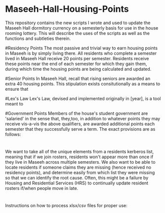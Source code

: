 # Maseeh-Hall-Housing-Points
This repository contains the new scripts I wrote and used to update the Maseeh Hall dormitory currency on a semesterly basis for use in the house rooming lottery. This will describe the uses of the scripts as well as the functions and subtleties therein. 

#Residency Points
The most passive and trivial way to earn housing points in Maseeh is by simply living there. All residents who complete a semester lived in Maseeh Hall receive 20 points per semester. Residents receive these points near the end of each semester for which they gain them, during which time the housing points are being calculated and updated.

#Senior Points
In Maseeh Hall, recall that rising seniors are awarded an extra 40 housing points. This stipulation exists consitutionally as a means to ensure that 

#Lex's Law
Lex's Law, devised and implemented originally in [year], is a tool meant to 

#Government Points
Members of the house's student government are 'salaried' in the sense that, they,too, in addition to whatever points they may receive vis-a-vis the above qualifiers, are awarded additional points each semester that they successfully serve a term. The exact provisions are as follows:

#
We want to take all of the unique elements from a residents kerberos list, meaning that if we join rosters, residents won't appear more than once if they live in Maseeh across multiple semesters. 
We also want to be able to locate residents if someone claims they are missing (hence received no residency points), and determine easily from which list they were missing so that we can identify the root cause. Often, this might be a failure by Housing and Residential Services (HRS) to continually update resident rosters if/when people move in late.

#
Instructions on how to process xlsx/csv files for proper use:
